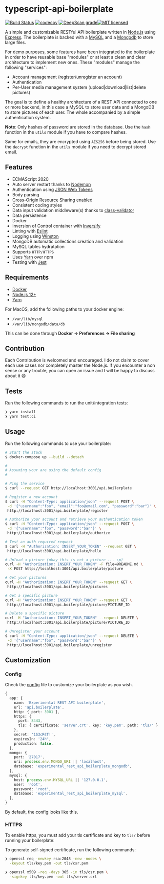 # typescript-api-boilerplate

[![Build Status](https://travis-ci.org/TommyStarK/typescript-api-boilerplate.svg?branch=master)](https://travis-ci.org/TommyStarK/typescript-api-boilerplate) [![codecov](https://codecov.io/gh/TommyStarK/typescript-api-boilerplate/branch/master/graph/badge.svg?token=Qz2QLJRvGX)](https://codecov.io/gh/TommyStarK/typescript-api-boilerplate) [![DeepScan grade](https://deepscan.io/api/teams/10558/projects/15256/branches/301878/badge/grade.svg)](https://deepscan.io/dashboard#view=project&tid=10558&pid=15256&bid=301878)[![MIT licensed](https://img.shields.io/badge/license-MIT-blue.svg)](./LICENSE)

A simple and customizable RESTful API boilerplate written in [Node.js](https://nodejs.org/en/) using [Express](https://expressjs.com/). The boilerplate is backed with a [MySQL](https://www.mysql.com/) and a [Mongodb](https://www.mongodb.com/) to store large files.

For demo purposes, some features have been integrated to the boilerplate in order to have reusable base "modules" or at least a clean and clear architecture to implement new ones. These "modules" manage the following "services":

- Account management (register/unregister an account)
- Authentication
- Per-User media management system (upload|download|list|delete pictures)

The goal is to define a healthy architecture of a REST API connected to one or more backend, in this case a MySQL to store user data and a MongoDB to store pictures of each user. The whole accompanied by a simple authentication system.

**Note**: Only hashes of password are stored in the database. Use the `hash` function in the
`utils` module if you have to compare hashes.

Same for emails, they are encrypted using `AES256` before being stored. Use the `decrypt`
function in the `utils` module if you need to decrypt stored email.

## Features

- ECMAScript 2020
- Auto server restart thanks to [Nodemon](https://github.com/remy/nodemon)
- Authentication using [JSON Web Tokens](https://jwt.io/)
- Body parsing
- Cross-Origin Resource Sharing enabled
- Consistent coding styles
- Data input validation middleware(s) thanks to [class-validator](https://github.com/typestack/class-validator)
- Data persistence
- Docker
- Inversion of Control container with [Inversify](https://github.com/inversify/InversifyJS)
- Linting with [Eslint](https://eslint.org/)
- Logging using [Winston](https://github.com/winstonjs/winston)
- MongoDB automatic collections creation and validation
- MySQL tables hydratation
- Supports `HTTP/HTTPS`
- Uses [Yarn](https://yarnpkg.com/en/) over npm
- Testing with [Jest](https://github.com/facebook/jest)

## Requirements

- [Docker](https://www.docker.com)
- [Node.js 12+](https://nodejs.org/en/)
- [Yarn](https://yarnpkg.com/)

For MacOS, add the following paths to your docker engine:

- `/var/lib/mysql`
- `/var/lib/mongodb/data/db`

This can be done through **Docker -> Preferences -> File sharing**

## Contribution

Each Contribution is welcomed and encouraged. I do not claim to cover each use cases nor completely master the Node.js. If you encounter a non sense or any trouble, you can open an issue and I will be happy to discuss about it :smile:

## Tests

Run the following commands to run the unit/integration tests:

 ```bash
❯ yarn install
❯ yarn test:ci
 ```

## Usage

Run the following commands to use your boilerplate:

 ```bash
# Start the stack
$ docker-compose up --build --detach

#
# Assuming your are using the default config
#

# Ping the service
$ curl --request GET http://localhost:3001/api.boilerplate

# Register a new account
$ curl -H "Content-Type: application/json" --request POST \
  -d '{"username":"foo", "email":"foo@email.com", "password":"bar"}' \
  http://localhost:3001/api.boilerplate/register

# Authorize your account and retrieve your authentication token
$ curl -H "Content-Type: application/json" --request POST \
  -d '{"username":"foo", "password":"bar"}' \
  http://localhost:3001/api.boilerplate/authorize

# Test an auth required request
$ curl -H "Authorization: INSERT_YOUR_TOKEN" --request GET \
  http://localhost:3001/api.boilerplate/hello

# Upload a picture (okay this is not a picture ... :p)
curl -H "Authorization: INSERT_YOUR_TOKEN" -F file=@README.md \
  -X POST http://localhost:3001/api.boilerplate/picture

# Get your pictures
curl -H "Authorization: INSERT_YOUR_TOKEN" --request GET \
  http://localhost:3001/api.boilerplate/pictures

# Get a specific picture
curl -H "Authorization: INSERT_YOUR_TOKEN" --request GET \
  http://localhost:3001/api.boilerplate/picture/PICTURE_ID

# Delete a specific picture
curl -H "Authorization: INSERT_YOUR_TOKEN" --request DELETE \
  http://localhost:3001/api.boilerplate/picture/PICTURE_ID

# Unregister your account
$ curl -H "Content-Type: application/json" --request DELETE \
  -d '{"username":"foo", "password":"bar"}' \
  http://localhost:3001/api.boilerplate/unregister
 ```

## Customization

### Config

Check the [config](https://github.com/TommyStarK/REST-API-Node-Boilerplate/blob/master/src/config.ts) file to customize your boilerplate as you wish.

  ```typescript
  {
    app: {
      name: 'Experimental REST API boilerplate',
      url: 'api.boilerplate',
      http: { port: 3001 },
      https: {
        port: 8443,
        tls: { certificate: 'server.crt', key: 'key.pem', path: 'tls/' },
      },
      secret: '1S3cR€T!',
      expiresIn: '24h',
      production: false,
    },
    mongo: {
      port: '27017',
      uri: process.env.MONGO_URI || 'localhost',
      database: 'experimental_rest_api_boilerplate_mongodb',
    },
    mysql: {
      host: process.env.MYSQL_URL || '127.0.0.1',
      user: 'root',
      password: 'root',
      database: 'experimental_rest_api_boilerplate_mysql',
    },
  }
  ```

By default, the config looks like this.

### HTTPS

To enable https, you must add your tls certificate and key to `tls/` before running your boilerplate:

To generate self-signed certificate, run the following commands:

```bash
❯ openssl req -newkey rsa:2048 -new -nodes \
  -keyout tls/key.pem -out tls/csr.pem

❯ openssl x509 -req -days 365 -in tls/csr.pem \
  -signkey tls/key.pem -out tls/server.crt
```
